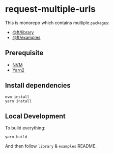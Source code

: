 # request-multiple-urls

This is monorepo which contains multiple `packages`:

- [@ft/library](./packages/library/README.md)
- [@ft/examples](./packages/examples/README.md)

## Prerequisite

- [NVM](https://github.com/nvm-sh/nvm/blob/master/README.md)
- [Yarn2](https://yarnpkg.com/)

## Install dependencies

```
nvm install
yarn install
```

## Local Development

To build everything:

```
yarn build
```

And then follow `library` & `examples` README.
